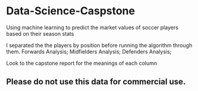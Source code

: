 # Data-Science-Caspstone
Using machine learning to predict the market values of soccer players based on their season stats

I separated the the players by position before running the algorithm through them.
Forwards Analysis;
Midfielders Analysis;
Defenders Analysis;
 
Look to the capstone report for the meanings of each column

## Please do not use this data for commercial use. 
